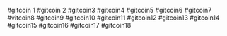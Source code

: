 #gitcoin 1
#gitcoin 2
#gitcoin3
#gitcoin4
#gitcoin5
#gitcoin6
#gitcoin7
#vitcoin8
#gitcoin9
#gitcoin10
#gitcoin11
#gitcoin12
#gitcoin13
#gitcoin14
#gitcoin15
#gitcoin16
#gitcoin17
#gitcoin18
